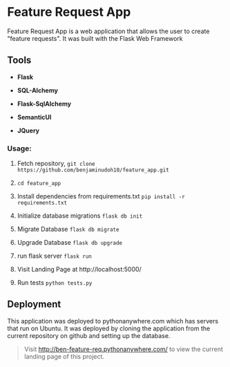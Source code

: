 # Feature Request App

Feature Request App is a web application that allows the user to create "feature requests".
It was built with the Flask Web Framework

## Tools
* **Flask**

* **SQL-Alchemy**

* **Flask-SqlAlchemy**

* **SemanticUI**

* **JQuery**

### Usage:

1. Fetch repository, `git clone https://github.com/benjaminudoh10/feature_app.git`

2. `cd feature_app`

3. Install dependencies from requirements.txt `pip install -r requirements.txt`

4. Initialize database migrations `flask db init`

6. Migrate Database `flask db migrate`

7. Upgrade Database `flask db upgrade`

5. run flask server `flask run`

6. Visit Landing Page at http://localhost:5000/

7. Run tests `python tests.py`

## Deployment
This application was deployed to pythonanywhere.com which has servers that run on Ubuntu. It was deployed by cloning the application from the current repository on github and setting up the database.

>Visit http://ben-feature-req.pythonanywhere.com/ to view the current landing page of this project.
